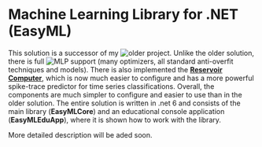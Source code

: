 # Machine Learning Library for .NET (EasyML)
This solution is a successor of my ![older project](https://github.com/okozelsk/NET). 
Unlike the older solution, there is full ![**MLP**](https://en.wikipedia.org/wiki/Multilayer_perceptron) support (many optimizers, all standard anti-overfit techniques and models). There is also implemented the [**Reservoir Computer**](https://en.wikipedia.org/wiki/Reservoir_computing), which is now much easier to configure and has a more powerful spike-trace predictor for time series classifications. Overall, the components are much simpler to configure and easier to use than in the older solution. 
The entire solution is written in .net 6 and consists of the main library (**EasyMLCore**) and an educational console application (**EasyMLEduApp**), where it is shown how to work with the library.


More detailed description will be aded soon.
